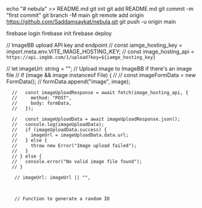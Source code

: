 echo "# nebula" >> README.md
git init
git add README.md
git commit -m "first commit"
git branch -M main
git remote add origin https://github.com/Saddamsaykat/nebula.git
git push -u origin main


firebase login
firebase init
firebase deploy


// ImageBB upload API key and endpoint
// const iamge_hosting_key = import.meta.env.VITE_IMAGE_HOSTING_KEY;
// const image_hosting_api = `https://api.imgbb.com/1/upload?key=${iamge_hosting_key}`

// let imageUrl: string = "";
          // Upload image to ImageBB if there's an image file
      // if (image && image instanceof File) {
      //   // const imageFormData = new FormData();
      //   formData.append("image", image);

      //   const imageUploadResponse = await fetch(image_hosting_api, {
      //     method: "POST",
      //     body: formData,
      //   });

      //   const imageUploadData = await imageUploadResponse.json();
      //   console.log(imageUploadData);
      //   if (imageUploadData.success) {
      //     imageUrl = imageUploadData.data.url;
      //   } else {
      //     throw new Error("Image upload failed");
      //   }
      // } else {
      //   console.error("No valid image file found");
      // }

       // imageUrl: imageUrl || "",



       // Function to generate a random ID

